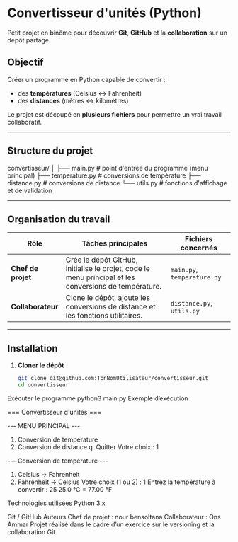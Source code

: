 # Convertisseur d'unités (Python)

Petit projet en binôme pour découvrir **Git**, **GitHub** et la **collaboration** sur un dépôt partagé.

## Objectif

Créer un programme en Python capable de convertir :
- des **températures** (Celsius ↔ Fahrenheit)
- des **distances** (mètres ↔ kilomètres)

Le projet est découpé en **plusieurs fichiers** pour permettre un vrai travail collaboratif.

---

## Structure du projet
convertisseur/
│
├── main.py # point d'entrée du programme (menu principal)
├── temperature.py # conversions de température
├── distance.py # conversions de distance
└── utils.py # fonctions d'affichage et de validation

---

## Organisation du travail

| Rôle | Tâches principales | Fichiers concernés |
|------|--------------------|--------------------|
| **Chef de projet** | Crée le dépôt GitHub, initialise le projet, code le menu principal et les conversions de température. | `main.py`, `temperature.py` |
| **Collaborateur** | Clone le dépôt, ajoute les conversions de distance et les fonctions utilitaires. | `distance.py`, `utils.py` |

---

## Installation

1. **Cloner le dépôt**  
   ```bash
   git clone git@github.com:TonNomUtilisateur/convertisseur.git
   cd convertisseur

Exécuter le programme
python3 main.py
Exemple d’exécution

=== Convertisseur d'unités ===

--- MENU PRINCIPAL ---
1. Conversion de température
2. Conversion de distance
q. Quitter
Votre choix : 1

--- Conversion de température ---
1. Celsius → Fahrenheit
2. Fahrenheit → Celsius
Votre choix (1 ou 2) : 1
Entrez la température à convertir : 25
25.0 °C = 77.00 °F

Technologies utilisées
Python 3.x


Git / GitHub
Auteurs
Chef de projet : nour bensoltana
Collaborateur : Ons Ammar
Projet réalisé dans le cadre d’un exercice sur le versioning et la collaboration Git.
